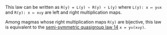 This law can be written as `R(y) = L(y) ∘ R(y) ∘ L(y)` where `L(y): x ↦ y◇x` and `R(y): x ↦ x◇y` are left and right multiplication maps.

Among magmas whose right multiplication maps `R(y)` are bijective, this law is equivalent to the [semi-symmetric quasigroup law 14](https://teorth.github.io/equational_theories/implications/?14) `x = y◇(x◇y)`.

